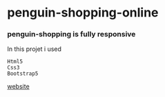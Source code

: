 # penguin-shopping-online

### penguin-shopping is fully responsive
In this projet i used

```
Html5
Css3
Bootstrap5
```
[website](https://rittiksheikh.github.io/penguin-shopping-online/)

